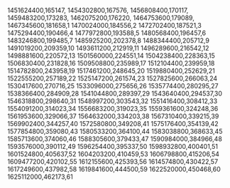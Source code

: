 1451624400,165147,
1454302800,167576,
1456808400,170117,
1459483200,173283,
1462075200,176220,
1464753600,179089,
1467345600,181658,1
1470024000,184556,2
1472702400,187521,3
1475294400,190466,4
1477972800,193588,5
1480568400,196457,6
1483246800,199485,7
1485925200,202378,8
1488344400,205712,9
1491019200,209359,10
1493611200,212919,11
1496289600,216542,12
1498881600,220572,13
1501560000,224551,14
1504238400,228363,15
1506830400,231828,16
1509508800,235989,17
1512104400,239959,18
1514782800,243958,19
1517461200,248645,20
1519880400,252629,21
1522555200,257189,22
1525147200,261574,23
1527825600,266063,24
1530417600,270716,25
1533096000,275656,26
1535774400,280295,27
1538366400,284909,28
1541044800,289397,29
1543640400,294537,30
1546318800,298640,31
1548997200,303543,32
1551416400,308412,33
1554091200,314023,34
1556683200,319023,35
1559361600,324248,36
1561953600,329066,37
1564632000,334203,38
1567310400,339215,39
1569902400,344257,40
1572580800,349208,41
1575176400,354139,42
1577854800,359080,43
1580533200,364100,44
1583038800,368633,45
1585713600,374060,46
1588305600,379433,47
1590984000,384966,48
1593576000,390112,49
1596254400,395337,50
1598932800,400401,51
1601524800,405637,52
1604203200,410459,53
1606798800,415206,54
1609477200,420102,55
1612155600,425393,56
1614574800,430422,57
1617249600,437982,58
1619841600,444500,59
1622520000,450468,60
1625112000,462173,61
